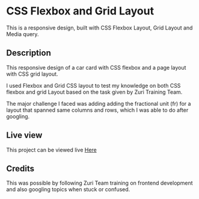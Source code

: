 # CSS Flexbox and Grid Layout
This is a responsive design, built with CSS Flexbox Layout, Grid Layout and Media query.  

## Description
This responsive design of a car card with CSS flexbox and a page layout with CSS grid layout.

I used Flexbox and Grid CSS layout to test my knowledge on both CSS flexbox and grid Layout based on the task given by Zuri Training Team.

The major challenge I faced was adding adding the fractional unit (fr) for a layout that spanned same columns and rows, which I was able to do after googling.

## Live view
This project can be viewed live [Here](https://arthurbazz.github.io/flexbox-and-grid-design/index.html)

## Credits
This was possible by following Zuri Team training on frontend development and also  googling topics when stuck or confused. 

